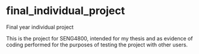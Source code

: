 # final_individual_project
Final year individual project

This is the project for SENG4800, intended for my thesis and as evidence of coding performed for the purposes of testing
the project with other users.

